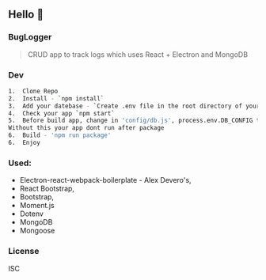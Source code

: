 ## Hello :wave:

### BugLogger

> CRUD app to track logs which uses React + Electron and MongoDB

### Dev

```bash
1.  Clone Repo
2.  Install - `npm install`
3.  Add your datebase - `Create .env file in the root directory of your project.Add variables DB_CONFIG=<yourDatabase>`
4.  Check your app `npm start`
5.  Before build app, change in 'config/db.js', process.env.DB_CONFIG to your connection string from datebase.
Without this your app dont run after package
6.  Build - 'npm run package'
6.  Enjoy
```

### Used:

- Electron-react-webpack-boilerplate - Alex Devero's,
- React Bootstrap,
- Bootstrap,
- Moment.js
- Dotenv
- MongoDB
- Mongoose

### License

ISC
